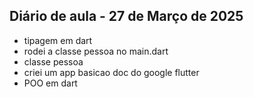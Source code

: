 ## Diário de aula  - 27 de Março de 2025

- tipagem em dart
- rodei a classe pessoa no main.dart
- classe pessoa
- criei um app basicao doc do google flutter
- POO em dart
